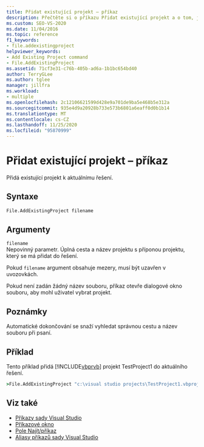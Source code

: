 ```yaml
---
title: Přidat existující projekt – příkaz
description: Přečtěte si o příkazu Přidat existující projekt a o tom, jak přidá existující projekt k aktuálnímu řešení.
ms.custom: SEO-VS-2020
ms.date: 11/04/2016
ms.topic: reference
f1_keywords:
- file.addexistingproject
helpviewer_keywords:
- Add Existing Project command
- File.AddExistingProject
ms.assetid: 71cf3e31-c76b-405b-ad6a-1b1bc654bd40
author: TerryGLee
ms.author: tglee
manager: jillfra
ms.workload:
- multiple
ms.openlocfilehash: 2c12106621599d428e9a701de9ba5e468b5e312a
ms.sourcegitcommit: 935e4d9a20928b733e573b6801a6eaff0d0b1b14
ms.translationtype: MT
ms.contentlocale: cs-CZ
ms.lasthandoff: 11/25/2020
ms.locfileid: "95870999"
---
```

# <a name="add-existing-project-command"></a>Přidat existující projekt – příkaz
Přidá existující projekt k aktuálnímu řešení.

## <a name="syntax"></a>Syntaxe

```cmd
File.AddExistingProject filename
```

## <a name="arguments"></a>Argumenty
`filename`\
Nepovinný parametr. Úplná cesta a název projektu s příponou projektu, který se má přidat do řešení.

Pokud `filename` argument obsahuje mezery, musí být uzavřen v uvozovkách.

Pokud není zadán žádný název souboru, příkaz otevře dialogové okno souboru, aby mohl uživatel vybrat projekt.

## <a name="remarks"></a>Poznámky
Automatické dokončování se snaží vyhledat správnou cestu a název souboru při psaní.

## <a name="example"></a>Příklad
Tento příklad přidá [!INCLUDE[vbprvb](../../code-quality/includes/vbprvb_md.md)] projekt TestProject1 do aktuálního řešení.

```cmd
>File.AddExistingProject "c:\visual studio projects\TestProject1.vbproj"
```

## <a name="see-also"></a>Viz také

- [Příkazy sady Visual Studio](../../ide/reference/visual-studio-commands.md)
- [Příkazové okno](../../ide/reference/command-window.md)
- [Pole Najít/příkaz](../../ide/find-command-box.md)
- [Aliasy příkazů sady Visual Studio](../../ide/reference/visual-studio-command-aliases.md)
